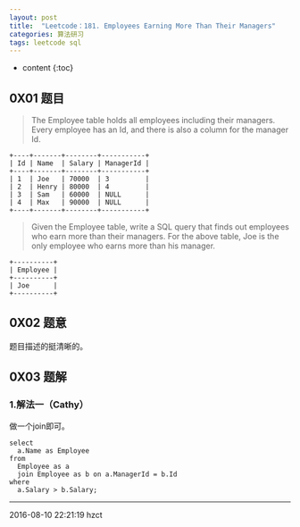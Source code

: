 ```yaml
---
layout: post
title:  "Leetcode：181. Employees Earning More Than Their Managers"
categories: 算法研习
tags: leetcode sql
---
```


* content
{:toc}

## 0X01 题目

> The Employee table holds all employees including their managers. Every employee has an Id, and there is also a column for the manager Id.




```
+----+-------+--------+-----------+
| Id | Name  | Salary | ManagerId |
+----+-------+--------+-----------+
| 1  | Joe   | 70000  | 3         |
| 2  | Henry | 80000  | 4         |
| 3  | Sam   | 60000  | NULL      |
| 4  | Max   | 90000  | NULL      |
+----+-------+--------+-----------+
```

> Given the Employee table, write a SQL query that finds out employees who earn more than their managers. For the above table, Joe is the only employee who earns more than his manager.

```
+----------+
| Employee |
+----------+
| Joe      |
+----------+
```

## 0X02 题意

题目描述的挺清晰的。

## 0X03 题解

### 1.解法一（Cathy）

做一个join即可。

```
select
  a.Name as Employee
from
  Employee as a
  join Employee as b on a.ManagerId = b.Id
where
  a.Salary > b.Salary;
```

***
2016-08-10 22:21:19 hzct
